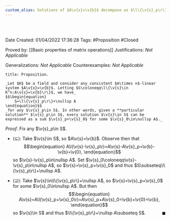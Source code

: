 ```yaml
---
custom_alias: Solutions of $A\v{x}=\v{b}$ decompose as $\l\{\v{s}_p\r\}+\nullsp A$ for any $A\v{s}_p=\v{b}$
---
```


<br />
<br />

Date Created: 01/04/2022 17:36:28
Tags: #Proposition #Closed

Proved by: [[Basic properties of matrix operations]]
Justifications: _Not Applicable_

Generalizations: _Not Applicable_
Counterexamples: _Not Applicable_

``` ad-Proposition
title: Proposition.

_Let $K$ be a field and consider any consistent $m\times n$-linear system $A\v{x}=\v{b}$. Letting $S\coloneqq\l\{\v{s}\in K^n:A\v{s}=\v{b}\r\}$, we have_
$$\begin{equation}
    S=\l\{\v{s}_p\r\}+\nullsp A
\end{equation}$$
_for any $\v{s}_p\in S$. In other words, given a **particular solution** $\v{s}_p\in S$, every solution $\v{s}\in S$ can be expressed as a sum $\v{s}_p+\v{s}_0$ for some $\v{s}_0\in\nullsp A$._

```

_Proof_. Fix any $\v{s}_p\in S$.
* ($\subseteq$): Take $\v{s}\in S$, so $A\v{s}=\v{b}$. Observe then that
$$\begin{equation}
    A\l(\v{s}-\v{s}_p\r)=A\v{s}-A\v{s}_p=\v{b}-\v{b}=\v{0},
\end{equation}$$
so $\v{s}-\v{s}_p\in\nullsp A$. Set $\v{s}_0\coloneqq\v{s}-\v{s}_p\in\nullsp A$, so $\v{s}=\v{s}_p+\v{s}_0$ and thus $S\subseteq\l\{\v{s}_p\r\}+\nullsp A$.

* ($\supseteq$): Take $\v{s}\in\l\{\v{s}_p\r\}+\nullsp A$, so $\v{s}=\v{s}_p+\v{s}_0$ for some $\v{s}_0\in\nullsp A$. But then
$$\begin{equation}
    A\v{s}=A\l(\v{s}_p+\v{s}_0\r)=A\v{s}_p+A\v{s}_0=\v{b}+\v{0}=\v{b},
\end{equation}$$
so $\v{s}\in S$ and thus $\l\{\v{s}_p\r\}+\nullsp A\subseteq S$.<span style="float:right;">$\blacksquare$</span>
